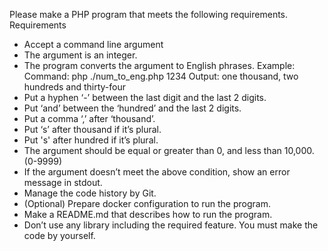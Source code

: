 Please make a PHP program that meets the following requirements.
Requirements
- Accept a command line argument
- The argument is an integer.
- The program converts the argument to English phrases.
Example:
Command: php ./num_to_eng.php 1234
Output: one thousand, two hundreds and thirty-four
- Put a hyphen ‘-’ between the last digit and the last 2 digits.
- Put ‘and’ between the ‘hundred’ and the last 2 digits.
- Put a comma ‘,’ after ‘thousand’.
- Put ‘s’ after thousand if it’s plural.
- Put 's' after hundred if it’s plural.
- The argument should be equal or greater than 0, and less than 10,000. (0-9999)
- If the argument doesn’t meet the above condition, show an error message in stdout.
- Manage the code history by Git.
- (Optional) Prepare docker configuration to run the program.
- Make a README.md that describes how to run the program.
- Don’t use any library including the required feature. You must make the code by yourself.

